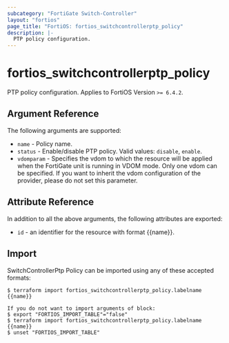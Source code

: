 ```yaml
---
subcategory: "FortiGate Switch-Controller"
layout: "fortios"
page_title: "FortiOS: fortios_switchcontrollerptp_policy"
description: |-
  PTP policy configuration.
---
```


# fortios_switchcontrollerptp_policy
PTP policy configuration. Applies to FortiOS Version `>= 6.4.2`.

## Argument Reference

The following arguments are supported:

* `name` - Policy name.
* `status` - Enable/disable PTP policy. Valid values: `disable`, `enable`.
* `vdomparam` - Specifies the vdom to which the resource will be applied when the FortiGate unit is running in VDOM mode. Only one vdom can be specified. If you want to inherit the vdom configuration of the provider, please do not set this parameter.


## Attribute Reference

In addition to all the above arguments, the following attributes are exported:
* `id` - an identifier for the resource with format {{name}}.

## Import

SwitchControllerPtp Policy can be imported using any of these accepted formats:
```
$ terraform import fortios_switchcontrollerptp_policy.labelname {{name}}

If you do not want to import arguments of block:
$ export "FORTIOS_IMPORT_TABLE"="false"
$ terraform import fortios_switchcontrollerptp_policy.labelname {{name}}
$ unset "FORTIOS_IMPORT_TABLE"
```
